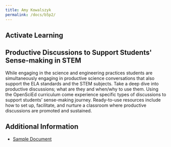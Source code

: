 ```yaml
---
title: Amy Kowalszyk
permalink: /docs/b5p2/
---
```


## Activate Learning

## Productive Discussions to Support Students' Sense-making in STEM
While engaging in the science and engineering practices students are simultaneously engaging in productive science conversations that also support the ELA standards and the STEM subjects. Take a deep dive into productive discussions; what are they and when/why to use them. Using the OpenSciEd curriculum come experience specific types of discussions to support students’ sense-making journey. Ready-to-use resources include how to set up, facilitate, and nurture a classroom where productive discussions are promoted and sustained. 

## Additional Information
 - [Sample Document](../wednesday/breakout7/documents/b1p1d1.pdf)